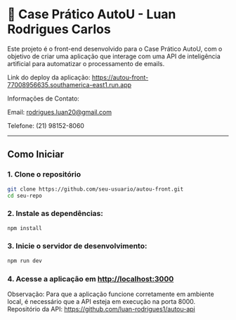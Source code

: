 # 🧠 Case Prático AutoU - Luan Rodrigues Carlos

Este projeto é o front-end desenvolvido para o Case Prático AutoU, com o objetivo de criar uma aplicação que interage com uma API de inteligência artificial para automatizar o processamento de emails.

Link do deploy da aplicação: https://autou-front-77008956635.southamerica-east1.run.app

Informações de Contato:

Email: rodrigues.luan20@gmail.com

Telefone: (21) 98152-8060

---

## Como Iniciar

### 1. Clone o repositório

````bash
git clone https://github.com/seu-usuario/autou-front.git
cd seu-repo
````

### 2. Instale as dependências:

```bash
npm install
```

### 3. Inicie o servidor de desenvolvimento:

```bash
npm run dev
```

### 4. Acesse a aplicação em [http://localhost:3000](http://localhost:3000)

Observação: Para que a aplicação funcione corretamente em ambiente local, é necessário que a API esteja em execução na porta 8000.
Repositório da API: https://github.com/luan-rodrigues1/autou-api
